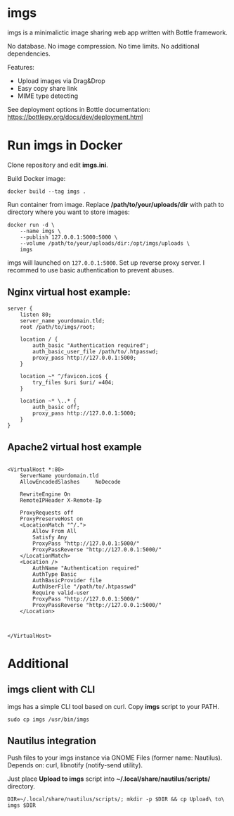 # imgs

imgs is a minimalictic image sharing web app written with Bottle framework.

No database. No image compression. No time limits. No additional dependencies.

Features:

* Upload images via Drag&Drop
* Easy copy share link
* MIME type detecting

See deployment options in Bottle documentation: https://bottlepy.org/docs/dev/deployment.html

# Run imgs in Docker

Clone repository and edit **imgs.ini**.

Build Docker image:

```shell
docker build --tag imgs .
```

Run container from image. Replace **/path/to/your/uploads/dir** with path to directory where you want to store images:

```shell
docker run -d \
    --name imgs \
    --publish 127.0.0.1:5000:5000 \
    --volume /path/to/your/uploads/dir:/opt/imgs/uploads \
    imgs
```

imgs will launched on `127.0.0.1:5000`. Set up reverse proxy server. I recommed to use basic authentication to prevent abuses. 

## Nginx virtual host example:

```nginx
server {
    listen 80;
    server_name yourdomain.tld;
    root /path/to/imgs/root;

    location / {
        auth_basic "Authentication required";
        auth_basic_user_file /path/to/.htpasswd;
        proxy_pass http://127.0.0.1:5000;
    }

    location ~* ^/favicon.ico$ {
        try_files $uri $uri/ =404;
    }

    location ~* \..* {
        auth_basic off;
        proxy_pass http://127.0.0.1:5000;
    }
}
```

## Apache2 virtual host example

```apache2

<VirtualHost *:80>
    ServerName yourdomain.tld
 	AllowEncodedSlashes     NoDecode

    RewriteEngine On
	RemoteIPHeader X-Remote-Ip

    ProxyRequests off
    ProxyPreserveHost on
	<LocationMatch "^/.">
        Allow From All
        Satisfy Any
        ProxyPass "http://127.0.0.1:5000/"
        ProxyPassReverse "http://127.0.0.1:5000/"
    </LocationMatch>
   	<Location />
        AuthName "Authentication required"
        AuthType Basic
        AuthBasicProvider file
        AuthUserFile "/path/to/.htpasswd"
        Require valid-user
        ProxyPass "http://127.0.0.1:5000/"
        ProxyPassReverse "http://127.0.0.1:5000/"
   	</Location>

   

</VirtualHost>

```

# Additional

## imgs client with CLI

imgs has a simple CLI tool based on curl. Copy **imgs** script to your PATH.

```shell
sudo cp imgs /usr/bin/imgs
```

## Nautilus integration

Push files to your imgs instance via GNOME Files (former name: Nautilus). Depends on: curl, libnotify (notify-send utility).

Just place **Upload to imgs** script into **~/.local/share/nautilus/scripts/** directory.

```shell
DIR=~/.local/share/nautilus/scripts/; mkdir -p $DIR && cp Upload\ to\ imgs $DIR
```
